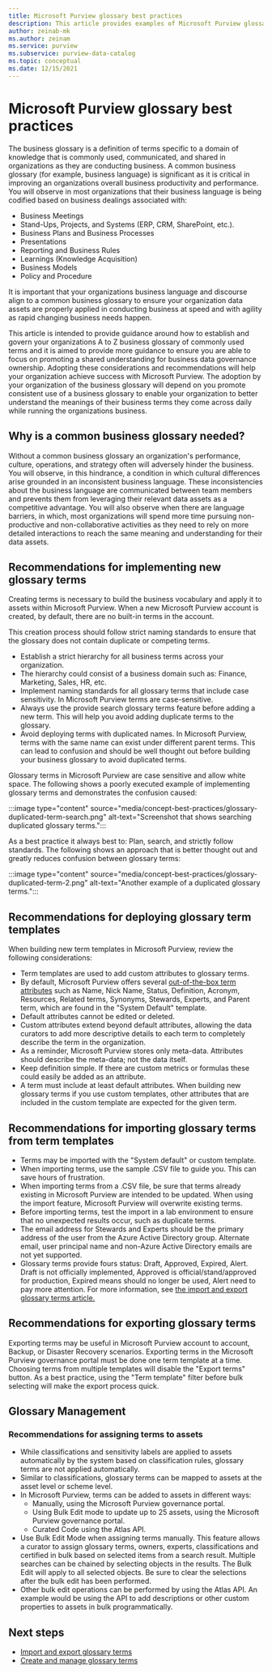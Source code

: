 ```yaml
---
title: Microsoft Purview glossary best practices
description: This article provides examples of Microsoft Purview glossary best practices.
author: zeinab-mk
ms.author: zeinam
ms.service: purview
ms.subservice: purview-data-catalog
ms.topic: conceptual
ms.date: 12/15/2021
---
```


# Microsoft Purview glossary best practices

The business glossary is a definition of terms specific to a domain of knowledge that is commonly used, communicated, and shared in organizations as they are conducting business. 
A common business glossary (for example, business language) is significant as it is critical in improving an organizations overall business productivity and performance. You will observe in most organizations that their business language is being codified based on business dealings associated with:  

- Business Meetings
- Stand-Ups, Projects, and Systems (ERP, CRM, SharePoint, etc.). 
- Business Plans and Business Processes
- Presentations
- Reporting and Business Rules
- Learnings (Knowledge Acquisition)
- Business Models
- Policy and Procedure

It is important that your organizations business language and discourse align to a common business glossary to ensure your organization data assets are properly applied in conducting business at speed and with agility as rapid changing business needs happen.  

This article is intended to provide guidance around how to establish and govern your organizations A to Z business glossary of commonly used terms and it is aimed to provide more guidance to ensure you are able to focus on promoting a shared understanding for business data governance ownership. Adopting these considerations and recommendations will help your organization achieve success with Microsoft Purview.
The adoption by your organization of the business glossary will depend on you promote consistent use of a business glossary to enable your organization to better understand the meanings of their business terms they come across daily while running the organizations business.

## Why is a common business glossary needed?
Without a common business glossary an organization's performance, culture, operations, and strategy often will adversely hinder the business. You will observe, in this hindrance, a condition in which cultural differences arise grounded in an inconsistent business language. These inconsistencies about the business language are communicated between team members and prevents them from leveraging their relevant data assets as a competitive advantage.
You will also observe when there are language barriers, in which, most organizations will spend more time pursuing non-productive and non-collaborative activities as they need to rely on more detailed interactions to reach the same meaning and understanding for their data assets. 

## Recommendations for implementing new glossary terms

Creating terms is necessary to build the business vocabulary and apply it to assets within Microsoft Purview. When a new Microsoft Purview account is created, by default, there are no built-in terms in the account.

This creation process should follow strict naming standards to ensure that the glossary does not contain duplicate or competing terms.

- Establish a strict hierarchy for all business terms across your organization.
- The hierarchy could consist of a business domain such as: Finance, Marketing, Sales, HR, etc.
- Implement naming standards for all glossary terms that include case sensitivity. In Microsoft Purview terms are case-sensitive.
- Always use the provide search glossary terms feature before adding a new term. This will help you avoid adding duplicate terms to the glossary.
- Avoid deploying terms with duplicated names. In Microsoft Purview, terms with the same name can exist under different parent terms. This can lead to confusion and should be well thought out before building your business glossary to avoid duplicated terms. 

Glossary terms in Microsoft Purview are case sensitive and allow white space. The following shows a poorly executed example of implementing glossary terms and demonstrates the confusion caused:

 :::image type="content" source="media/concept-best-practices/glossary-duplicated-term-search.png" alt-text="Screenshot that shows searching duplicated glossary terms.":::

As a best practice it always best to: Plan, search, and strictly follow standards.  The following shows an approach that is better thought out and greatly reduces confusion between glossary terms:

 :::image type="content" source="media/concept-best-practices/glossary-duplicated-term-2.png" alt-text="Another example of a duplicated glossary terms.":::

## Recommendations for deploying glossary term templates

When building new term templates in Microsoft Purview, review the following considerations:

- Term templates are used to add custom attributes to glossary terms.
- By default, Microsoft Purview offers several [out-of-the-box term attributes](./concept-business-glossary.md#custom-attributes) such as Name, Nick Name, Status, Definition, Acronym, Resources, Related terms, Synonyms, Stewards, Experts, and Parent term, which are found in the "System Default" template. 
- Default attributes cannot be edited or deleted. 
- Custom attributes extend beyond default attributes, allowing the data curators to add more descriptive details to each term to completely describe the term in the organization.
- As a reminder, Microsoft Purview stores only meta-data. Attributes should describe the meta-data; not the data itself.
- Keep definition simple. If there are custom metrics or formulas these could easily be added as an attribute.
- A term must include at least default attributes. When building new glossary terms if you use custom templates, other attributes that are included in the custom template are expected for the given term.

## Recommendations for importing glossary terms from term templates

- Terms may be imported with the "System default" or custom template.
- When importing terms, use the sample .CSV file to guide you. This can save hours of frustration.
- When importing terms from a .CSV file, be sure that terms already existing in Microsoft Purview are intended to be updated. When using the import feature, Microsoft Purview will overwrite existing terms.
- Before importing terms, test the import in a lab environment to ensure that no unexpected results occur, such as duplicate terms. 
- The email address for Stewards and Experts should be the primary address of the user from the Azure Active Directory group. Alternate email, user principal name and non-Azure Active Directory emails are not yet supported.
- Glossary terms provide fours status: Draft, Approved, Expired, Alert. Draft is not officially implemented, Approved is official/stand/approved for production, Expired means should no longer be used, Alert need to pay more attention.
For more information, see [the import and export glossary terms article.](./how-to-import-export-glossary.md)

## Recommendations for exporting glossary terms 

Exporting terms may be useful in Microsoft Purview account to account, Backup, or Disaster Recovery scenarios. Exporting terms in the Microsoft Purview governance portal must be done one term template at a time. Choosing terms from multiple templates will disable the "Export terms" button. As a best practice, using the "Term template" filter before bulk selecting will make the export process quick.

## Glossary Management 

### Recommendations for assigning terms to assets

- While classifications and sensitivity labels are applied to assets automatically by the system based on classification rules, glossary terms are not applied automatically.
- Similar to classifications, glossary terms can be mapped to assets at the asset level or scheme level.
- In Microsoft Purview, terms can be added to assets in different ways:
  - Manually, using the Microsoft Purview governance portal.
  - Using Bulk Edit mode to update up to 25 assets, using the Microsoft Purview governance portal.
  - Curated Code using the Atlas API.
- Use Bulk Edit Mode when assigning terms manually. This feature allows a curator to assign glossary terms, owners, experts, classifications and certified in bulk based on selected items from a search result. Multiple searches can be chained by selecting objects in the results. The Bulk Edit will apply to all selected objects. Be sure to clear the selections after the bulk edit has been performed. 
- Other bulk edit operations can be performed by using the Atlas API. An example would be using the API to add descriptions or other custom properties to assets in bulk programmatically.

## Next steps
-  [Import and export glossary terms](./how-to-import-export-glossary.md)
-  [Create and manage glossary terms](./how-to-create-manage-glossary-term.md)
